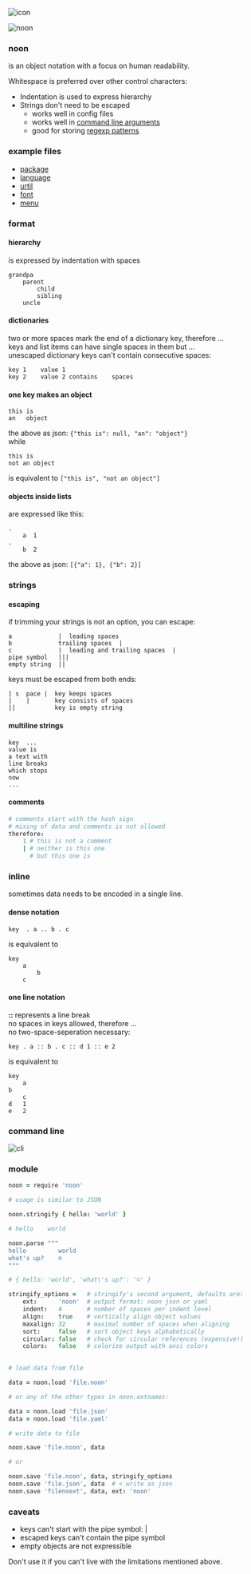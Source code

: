 
![icon](./img/icon.png)

![noon](./img/noon.png)

### noon

is an object notation with a focus on human readability.

Whitespace is preferred over other control characters:

- Indentation is used to express hierarchy
- Strings don't need to be escaped
    - works well in config files
    - works well in [command line arguments](https://github.com/monsterkodi/colorcat/blob/master/test/test.sh)
    - good for storing [regexp patterns](https://github.com/monsterkodi/ko/blob/master/syntax/ko.noon)
    
### example files

* [package](https://github.com/monsterkodi/noon/blob/master/package.noon)
* [language](https://github.com/monsterkodi/language-noon/blob/master/grammars/noon.noon)
* [urtil](https://github.com/monsterkodi/urtil/blob/gh-pages/examples/example)
* [font](https://github.com/monsterkodi/salter/blob/master/font.noon)
* [menu](https://github.com/monsterkodi/kaligraf/blob/master/coffee/menu.noon)

### format

#### hierarchy

is expressed by indentation with spaces

```
grandpa
    parent
        child
        sibling
    uncle
```

#### dictionaries

two or more spaces mark the end of a dictionary key, therefore ...  
keys and list items can have single spaces in them but ...  
unescaped dictionary keys can't contain consecutive spaces:

```
key 1    value 1
key 2    value 2 contains    spaces
```   

#### one key makes an object

```
this is
an   object
```

the above as json: `{"this is": null, "an": "object"}`  
while 

```
this is
not an object
``` 

is equivalent to `["this is", "not an object"]`

#### objects inside lists 

are expressed like this:
```
.
    a  1
.
    b  2
```
the above as json: `[{"a": 1}, {"b": 2}]`

### strings

#### escaping

if trimming your strings is not an option, you can escape:

```
a             |  leading spaces
b             trailing spaces  |
c             |  leading and trailing spaces  |
pipe symbol   |||
empty string  ||
```     

keys must be escaped from both ends:

```
| s  pace |  key keeps spaces
|    |       key consists of spaces
||           key is empty string
```   

#### multiline strings

```
key  ...
value is
a text with
line breaks
which stops
now
...  
```

#### comments

```coffeescript
# comments start with the hash sign
# mixing of data and comments is not allowed
therefore:
    1 # this is not a comment
    | # neither is this one
      # but this one is 
```

### inline

sometimes data needs to be encoded in a single line. 

#### dense notation

```
key  . a .. b . c
```

is equivalent to

```
key
    a
        b
    c
```

#### one line notation

**::** represents a line break  
no spaces in keys allowed, therefore ...  
no two-space-seperation necessary:

```
key . a :: b . c :: d 1 :: e 2
```

is equivalent to

```
key
    a
b
    c
d   1
e   2
```

### command line

![cli](./img/cli.png)

### module

```coffeescript
noon = require 'noon'

# usage is similar to JSON 

noon.stringify { hello: 'world' }

# hello    world

noon.parse """
hello         world
what's up?    ☺
"""

# { hello: 'world', 'what\'s up?': '☺' }

stringify_options =   # stringify's second argument, defaults are: 
    ext:      'noon'  # output format: noon json or yaml
    indent:   4       # number of spaces per indent level
    align:    true    # vertically align object values
    maxalign: 32      # maximal number of spaces when aligning
    sort:     false   # sort object keys alphabetically
    circular: false   # check for circular references (expensive!)
    colors:   false   # colorize output with ansi colors
    
```

```coffeescript
# load data from file 

data = noon.load 'file.noon' 

# or any of the other types in noon.extnames:

data = noon.load 'file.json'
data = noon.load 'file.yaml'

```

```coffeescript
# write data to file

noon.save 'file.noon', data

# or

noon.save 'file.noon', data, stringify_options
noon.save 'file.json', data  # < write as json
noon.save 'filenoext', data, ext: 'noon'

```

### caveats

- keys can't start with the pipe symbol: |
- escaped keys can't contain the pipe symbol
- empty objects are not expressible

Don't use it if you can't live with the limitations mentioned above.  
